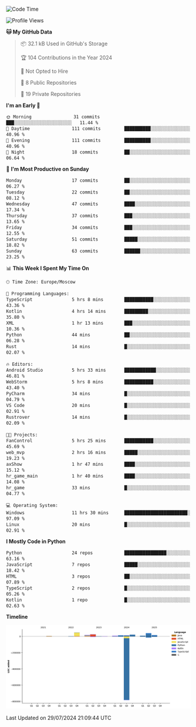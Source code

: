 <!--START_SECTION:waka-->
![Code Time](http://img.shields.io/badge/Code%20Time-427%20hrs%2042%20mins-blue)

![Profile Views](http://img.shields.io/badge/Profile%20Views-1-blue)

**🐱 My GitHub Data** 

> 📦 32.1 kB Used in GitHub's Storage 
 > 
> 🏆 104 Contributions in the Year 2024
 > 
> 🚫 Not Opted to Hire
 > 
> 📜 8 Public Repositories 
 > 
> 🔑 19 Private Repositories 
 > 
**I'm an Early 🐤** 

```text
🌞 Morning                31 commits          ███░░░░░░░░░░░░░░░░░░░░░░   11.44 % 
🌆 Daytime                111 commits         ██████████░░░░░░░░░░░░░░░   40.96 % 
🌃 Evening                111 commits         ██████████░░░░░░░░░░░░░░░   40.96 % 
🌙 Night                  18 commits          ██░░░░░░░░░░░░░░░░░░░░░░░   06.64 % 
```
📅 **I'm Most Productive on Sunday** 

```text
Monday                   17 commits          ██░░░░░░░░░░░░░░░░░░░░░░░   06.27 % 
Tuesday                  22 commits          ██░░░░░░░░░░░░░░░░░░░░░░░   08.12 % 
Wednesday                47 commits          ████░░░░░░░░░░░░░░░░░░░░░   17.34 % 
Thursday                 37 commits          ███░░░░░░░░░░░░░░░░░░░░░░   13.65 % 
Friday                   34 commits          ███░░░░░░░░░░░░░░░░░░░░░░   12.55 % 
Saturday                 51 commits          █████░░░░░░░░░░░░░░░░░░░░   18.82 % 
Sunday                   63 commits          ██████░░░░░░░░░░░░░░░░░░░   23.25 % 
```


📊 **This Week I Spent My Time On** 

```text
🕑︎ Time Zone: Europe/Moscow

💬 Programming Languages: 
TypeScript               5 hrs 8 mins        ███████████░░░░░░░░░░░░░░   43.36 % 
Kotlin                   4 hrs 14 mins       █████████░░░░░░░░░░░░░░░░   35.80 % 
XML                      1 hr 13 mins        ███░░░░░░░░░░░░░░░░░░░░░░   10.36 % 
Python                   44 mins             ██░░░░░░░░░░░░░░░░░░░░░░░   06.28 % 
Rust                     14 mins             █░░░░░░░░░░░░░░░░░░░░░░░░   02.07 % 

🔥 Editors: 
Android Studio           5 hrs 33 mins       ████████████░░░░░░░░░░░░░   46.81 % 
WebStorm                 5 hrs 8 mins        ███████████░░░░░░░░░░░░░░   43.40 % 
PyCharm                  34 mins             █░░░░░░░░░░░░░░░░░░░░░░░░   04.79 % 
VS Code                  20 mins             █░░░░░░░░░░░░░░░░░░░░░░░░   02.91 % 
Rustrover                14 mins             █░░░░░░░░░░░░░░░░░░░░░░░░   02.09 % 

🐱‍💻 Projects: 
FanControl               5 hrs 25 mins       ███████████░░░░░░░░░░░░░░   45.69 % 
web_mvp                  2 hrs 16 mins       █████░░░░░░░░░░░░░░░░░░░░   19.23 % 
axShow                   1 hr 47 mins        ████░░░░░░░░░░░░░░░░░░░░░   15.12 % 
hr_game_main             1 hr 40 mins        ████░░░░░░░░░░░░░░░░░░░░░   14.08 % 
hr_game                  33 mins             █░░░░░░░░░░░░░░░░░░░░░░░░   04.77 % 

💻 Operating System: 
Windows                  11 hrs 30 mins      ████████████████████████░   97.09 % 
Linux                    20 mins             █░░░░░░░░░░░░░░░░░░░░░░░░   02.91 % 
```

**I Mostly Code in Python** 

```text
Python                   24 repos            ████████████████░░░░░░░░░   63.16 % 
JavaScript               7 repos             █████░░░░░░░░░░░░░░░░░░░░   18.42 % 
HTML                     3 repos             ██░░░░░░░░░░░░░░░░░░░░░░░   07.89 % 
TypeScript               2 repos             █░░░░░░░░░░░░░░░░░░░░░░░░   05.26 % 
Kotlin                   1 repo              █░░░░░░░░░░░░░░░░░░░░░░░░   02.63 % 
```



**Timeline**

![Lines of Code chart](https://raw.githubusercontent.com/adlemx/adlemx/main/assets/bar_graph.png)


 Last Updated on 29/07/2024 21:09:44 UTC
<!--END_SECTION:waka-->
